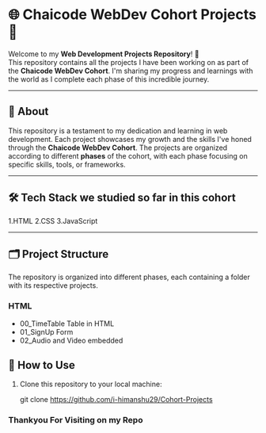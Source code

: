# 🌐 Chaicode WebDev Cohort Projects 🚀

Welcome to my **Web Development Projects Repository**! 🎉  
This repository contains all the projects I have been working on as part of the **Chaicode WebDev Cohort**. I'm sharing my progress and learnings with the world as I complete each phase of this incredible journey.

---

## 📖 About
This repository is a testament to my dedication and learning in web development. Each project showcases my growth and the skills I've honed through the **Chaicode WebDev Cohort**. The projects are organized according to different **phases** of the cohort, with each phase focusing on specific skills, tools, or frameworks.

---

## 🛠️ Tech Stack we studied so far in this cohort
1.HTML
2.CSS
3.JavaScript

---

## 🗂️ Project Structure
The repository is organized into different phases, each containing a folder with its respective projects.


### HTML
- 00_TimeTable Table in HTML
- 01_SignUp Form 
- 02_Audio and Video embedded


## 🌱 How to Use
1. Clone this repository to your local machine:
   
    git clone https://github.com/i-himanshu29/Cohort-Projects

### Thankyou For Visiting on my Repo


